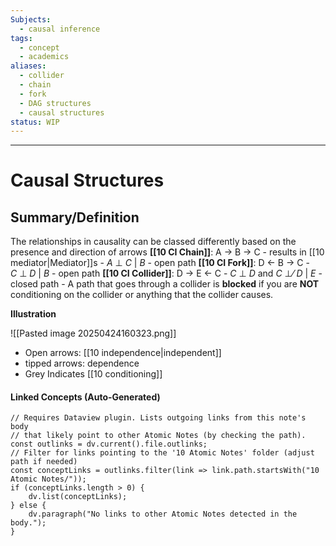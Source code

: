 ```yaml
---
Subjects:
  - causal inference
tags:
  - concept
  - academics
aliases:
  - collider
  - chain
  - fork
  - DAG structures
  - causal structures
status: WIP
---
```

---
# Causal Structures 
## Summary/Definition
The relationships in causality can be classed differently based on the presence and direction of arrows
**[[10 CI Chain]]**: 
	A -> B -> C
	- results in [[10 mediator|Mediator]]s
	- _A_ ⊥ _C_ | _B_
	- open path
**[[10 CI Fork]]**:
	 D <- B -> C
	 - _C_ ⊥ _D_ | _B_
	 - open path
**[[10 CI Collider]]**:
	 D -> E <- C
	 - _C_ ⊥ _D_ and _C_ ⊥⁄ _D_ | _E_ 
	- closed path 
	- A path that goes through a collider is **blocked** if you are **NOT** conditioning on the collider or anything that the collider causes.

**Illustration**

![[Pasted image 20250424160323.png]]
- Open arrows: [[10 independence|independent]]
- tipped arrows: dependence
- Grey Indicates [[10 conditioning]]

#### Linked Concepts (Auto-Generated)
```dataviewjs
// Requires Dataview plugin. Lists outgoing links from this note's body
// that likely point to other Atomic Notes (by checking the path).
const outlinks = dv.current().file.outlinks;
// Filter for links pointing to the '10 Atomic Notes' folder (adjust path if needed)
const conceptLinks = outlinks.filter(link => link.path.startsWith("10 Atomic Notes/"));
if (conceptLinks.length > 0) {
    dv.list(conceptLinks);
} else {
    dv.paragraph("No links to other Atomic Notes detected in the body.");
}
```